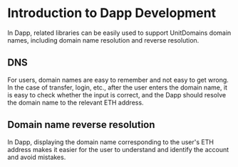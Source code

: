# Introduction to Dapp Development

In Dapp, related libraries can be easily used to support UnitDomains domain names, including domain name resolution and reverse resolution.

## DNS

For users, domain names are easy to remember and not easy to get wrong. In the case of transfer, login, etc., after the user enters the domain name, it is easy to check whether the input is correct, and the Dapp should resolve the domain name to the relevant ETH address.

## Domain name reverse resolution

In Dapp, displaying the domain name corresponding to the user's ETH address makes it easier for the user to understand and identify the account and avoid mistakes.
